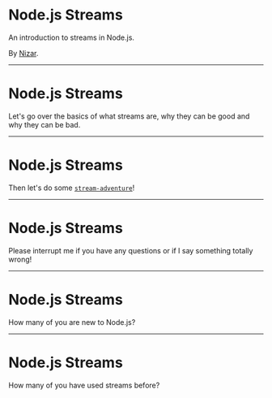 Node.js Streams
===============

An introduction to streams in Node.js.

By [Nizar](https://github.com/khalifenizar).

----

Node.js Streams
===============

Let's go over the basics of what streams are, why they can be good and why they can be bad.

----

Node.js Streams
===============

Then let's do some [`stream-adventure`](https://www.npmjs.org/package/stream-adventure)!

----

Node.js Streams
===============

Please interrupt me if you have any questions or if I say something totally wrong!

----

Node.js Streams
===============

How many of you are new to Node.js?

----

Node.js Streams
===============

How many of you have used streams before?
